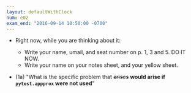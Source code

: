 ```yaml
---
layout: defaultWithClock
num: e02
exam_end: "2016-09-14 10:50:00 -0700"
---
```


* Right now, while you are thinking about it:
   * Write your name, umail, and seat number on p. 1, 3 and 5. DO IT NOW.
   * Write your name on your notes sheet, and your yellow sheet.

* (1a)  "What is the specific problem that <s>arises</s> <b>would arise if `pytest.appprox` were not used</b>"
